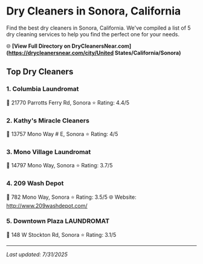# Dry Cleaners in Sonora, California

Find the best dry cleaners in Sonora, California. We've compiled a list of 5 dry cleaning services to help you find the perfect one for your needs.

🌐 **[View Full Directory on DryCleanersNear.com](https://drycleanersnear.com/city/United States/California/Sonora)**

## Top Dry Cleaners

### 1. Columbia Laundromat
📍 21770 Parrotts Ferry Rd, Sonora
⭐ Rating: 4.4/5

### 2. Kathy's Miracle Cleaners
📍 13757 Mono Way # E, Sonora
⭐ Rating: 4/5

### 3. Mono Village Laundromat
📍 14797 Mono Way, Sonora
⭐ Rating: 3.7/5

### 4. 209 Wash Depot
📍 782 Mono Way, Sonora
⭐ Rating: 3.5/5
🌐 Website: http://www.209washdepot.com/

### 5. Downtown Plaza LAUNDROMAT
📍 148 W Stockton Rd, Sonora
⭐ Rating: 3.1/5


---

*Last updated: 7/31/2025*
